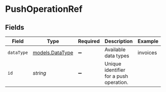 # PushOperationRef


## Fields

| Field                                    | Type                                     | Required                                 | Description                              | Example                                  |
| ---------------------------------------- | ---------------------------------------- | ---------------------------------------- | ---------------------------------------- | ---------------------------------------- |
| `dataType`                               | [models.DataType](../models/datatype.md) | :heavy_minus_sign:                       | Available data types                     | invoices                                 |
| `id`                                     | *string*                                 | :heavy_minus_sign:                       | Unique identifier for a push operation.  |                                          |